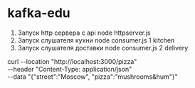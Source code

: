 # kafka-edu
1. Запуск http сервера с api node httpserver.js
2. Запуск слушателя кухни node consumer.js 1 kitchen
3. Запуск слушателя доставки node consumer.js 2 delivery

curl --location "http://localhost:3000/pizza" \
--header "Content-Type: application/json" \
--data "{\"street\":\"Moscow\", \"pizza\":\"mushrooms&hum\"}"
